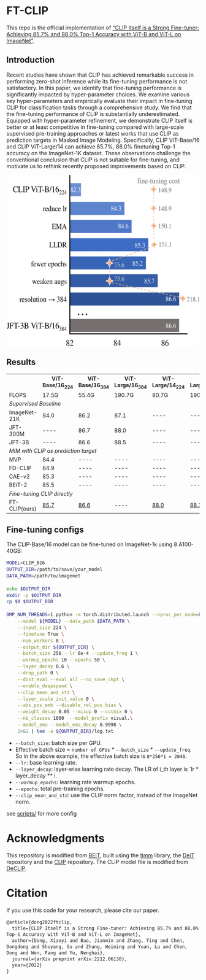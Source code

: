 # FT-CLIP

This repo is the official implementation of ["CLIP Itself is a Strong Fine-tuner: Achieving 85.7% and 88.0% Top-1 Accuracy with ViT-B and ViT-L on ImageNet"](https://arxiv.org/abs/2212.06138).

## Introduction

Recent studies have shown that CLIP has achieved remarkable success in performing zero-shot inference while its fine-tuning performance is not satisfactory. In this paper, we identify that fine-tuning performance is significantly impacted by hyper-parameter choices. We examine various key hyper-parameters and empirically evaluate their impact in fine-tuning CLIP for classification tasks through a comprehensive study. We find that the fine-tuning performance of CLIP is substantially underestimated. Equipped with hyper-parameter refinement, we demonstrate CLIP itself is better or at least competitive in fine-tuning compared with large-scale supervised pre-training approaches or latest works that use CLIP as prediction targets in Masked Image Modeling. Specifically, CLIP ViT-Base/16 and CLIP ViT-Large/14 can achieve 85.7%, 88.0% finetuning Top-1 accuracy on the ImageNet-1K dataset. These observations challenge the conventional conclusion that CLIP is not suitable for fine-tuning, and motivate us to rethink recently proposed improvements based on CLIP.

 <img src="pipeline.png" width = "586" height = "447" align=center />



## Results

<table>
    <tr>
       <th>  </th>
       <th>ViT-Base/16<sub>224</sub> </th>
       <th>ViT-Base/16<sub>384</sub> </th>
       <th>ViT-Large/16<sub>384</sub></th>
       <th>ViT-Large/14<sub>224</sub></th>
       <th>ViT-Large/14<sub>336</sub></th>
    </tr>
    <tr>
        <td>FLOPS</td> 
        <td>17.5G</td>
        <td>55.4G</td>
        <td>190.7G</td>
        <td>80.7G</td>
        <td>190.6G</td>
    </tr>
    <tr>
      <td colspan="6"><em>Supervised Baseline</em></td>
    </tr>
    <tr>
        <td>ImageNet-21K</td> 
        <td>84.0 </td>
        <td>86.2 </td>
        <td>87.1 </td>
        <td>---- </td>
        <td>---- </td>
    </tr>
    <tr>
        <td>JFT-300M </td> 
        <td>---- </td>
        <td>86.7 </td>
        <td>88.0 </td>
        <td>---- </td>
        <td>---- </td>
    </tr>
    <tr>
        <td>JFT-3B</td> 
        <td>---- </td>
        <td>86.6 </td>
        <td>88.5 </td>
        <td>---- </td>
        <td>---- </td>
    </tr>
    <tr>
      <td colspan="6"><em>MIM with CLIP as prediction target</em></td>
    </tr>
    <tr>
        <td>MVP</td>
        <td>84.4 </td>  <td>---- </td><td>---- </td><td>---- </td><td>---- </td>
    </tr>
    <tr>
        <td>FD-CLIP</td>
        <td>84.9 </td>   <td>---- </td><td>---- </td><td>---- </td><td>---- </td>
    </tr>
    <tr>
        <td>CAE-v2</td> 
        <td>85.3 </td> <td>---- </td><td>---- </td><td>---- </td><td>---- </td>
    </tr>
    <tr>
        <td>BEiT-2</td> 
        <td>85.5 </td>  <td>---- </td><td>---- </td><td>---- </td><td>---- </td>
    </tr>
    <tr>
      <td colspan="6"><em>Fine-tuning CLIP directly</em></td>
    </tr>
    <tr>
        <td>FT-CLIP(ours)</td> 
        <td><a href="https://github.com/LightDXY/FT-CLIP/tree/main/logs/CLIP_B16.log">85.7 </a> </td>
        <td><a href="https://github.com/LightDXY/FT-CLIP/tree/main/logs/CLIP_B16_384.log"> 86.6 </a> </td>
        <td> ----</td>
        <td><a href="https://github.com/LightDXY/FT-CLIP/tree/main/logs/CLIP_L14.log"> 88.0 </a> </td>
        <td><a href="https://github.com/LightDXY/FT-CLIP/tree/main/logs/CLIP_L14_336.log"> 88.3 </a> </td>
    </tr>
</table>

 
## Fine-tuning configs

The CLIP-Base/16 model can be fine-tuned on ImageNet-1k using 8 A100-40GB:

```bash
MODEL=CLIP_B16
OUTPUT_DIR=/path/to/save/your_model
DATA_PATH=/path/to/imagenet

echo $OUTPUT_DIR
mkdir -p $OUTPUT_DIR
cp $0 $OUTPUT_DIR

OMP_NUM_THREADS=1 python -m torch.distributed.launch --nproc_per_node=8 run_class_finetuning.py \
    --model ${MODEL} --data_path $DATA_PATH \
    --input_size 224 \
    --finetune True \
    --num_workers 8 \
    --output_dir ${OUTPUT_DIR} \
    --batch_size 256 --lr 6e-4 --update_freq 1 \
    --warmup_epochs 10 --epochs 50 \
    --layer_decay 0.6 \
    --drop_path 0 \
    --dist_eval --eval_all --no_save_ckpt \
    --enable_deepspeed \
    --clip_mean_and_std \
    --layer_scale_init_value 0 \
    --abs_pos_emb --disable_rel_pos_bias \
    --weight_decay 0.05 --mixup 0 --cutmix 0 \
    --nb_classes 1000  --model_prefix visual.\
    --model_ema --model_ema_decay 0.9998 \
    2>&1 | tee -a ${OUTPUT_DIR}/log.txt

```
- `--batch_size`: batch size per GPU.
- Effective batch size = `number of GPUs` * `--batch_size` * `--update_freq`. So in the above example, the effective batch size is `8*256*1 = 2048`.
- `--lr`: base learning rate.
- `--layer_decay`: layer-wise learning rate decay. The LR of i_th layer is `lr * layer_decay ** i.
- `--warmup_epochs`: learning rate warmup epochs.
- `--epochs`: total pre-training epochs.
- `--clip_mean_and_std`: use the CLIP norm factor, instead of the ImageNet norm.

see [scripts/](https://github.com/LightDXY/FT-CLIP/tree/main/scripts/) for more config

# Acknowledgments

This repository is modified from [BEiT](https://github.com/microsoft/unilm/tree/master/beit), built using the [timm](https://github.com/rwightman/pytorch-image-models) library, the [DeiT](https://github.com/facebookresearch/deit) repository and the [CLIP](https://github.com/openai/CLIP) repository. The CLIP model file is modified from [DeCLIP](https://github.com/Sense-GVT/DeCLIP).




# Citation
If you use this code for your research, please cite our paper.
```
@article{dong2022ftclip,
  title={CLIP Itself is a Strong Fine-tuner: Achieving 85.7% and 88.0% Top-1 Accuracy with ViT-B and ViT-L on ImageNet},
  author={Dong, Xiaoyi and Bao, Jianmin and Zhang, Ting and Chen, Dongdong and Shuyang, Gu and Zhang, Weiming and Yuan, Lu and Chen, Dong and Wen, Fang and Yu, Nenghai},
  journal={arXiv preprint arXiv:2212.06138},
  year={2022}
}
```


